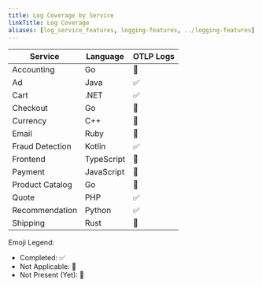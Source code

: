 ```yaml
---
title: Log Coverage by Service
linkTitle: Log Coverage
aliases: [log_service_features, logging-features, ../logging-features]
---
```


| Service         | Language        | OTLP Logs |
| --------------- | --------------- | --------- |
| Accounting      | Go              | 🚧        |
| Ad              | Java            | ✅        |
| Cart            | .NET            | ✅        |
| Checkout        | Go              | 🚧        |
| Currency        | C++             | 🚧        |
| Email           | Ruby            | 🚧        |
| Fraud Detection | Kotlin          | ✅        |
| Frontend        | TypeScript      | 🚧        |
| Payment         | JavaScript      | 🚧        |
| Product Catalog | Go              | 🚧        |
| Quote           | PHP             | ✅        |
| Recommendation  | Python          | ✅        |
| Shipping        | Rust            | 🚧        |

Emoji Legend:

- Completed: ✅
- Not Applicable: 🔕
- Not Present (Yet): 🚧
